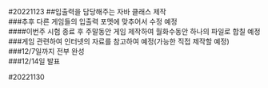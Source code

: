 #20221123
##입출력을 담당해주는 자바 클래스 제작  
###추후 다른 게임들의 입출력 포멧에 맞추어서 수정 예정  
####이번주 시험 종료 후 주말동안 게임 제작하여 월화수동안 하나의 파일로 합칠 예정  
###게임 관련하여 인터넷의 자료를 참고하여 예정(가능한 직접 제작할 예정)  
###12/7일까지 전부 완성  
###12/14일 발표  

#20221130
